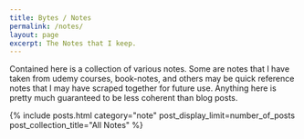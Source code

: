 ```yaml
---
title: Bytes / Notes
permalink: /notes/
layout: page
excerpt: The Notes that I keep.
---
```


Contained here is a collection of various notes. Some are notes that I have taken from udemy courses, book-notes, and 
others may be quick reference notes that I may have scraped together for future use. Anything here is pretty much guaranteed to 
be less coherent than blog posts.

{% include posts.html category="note" post_display_limit=number_of_posts post_collection_title="All Notes" %}
